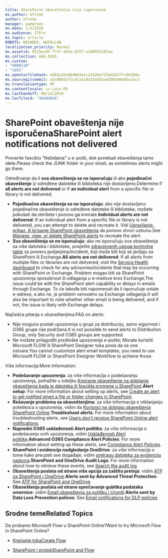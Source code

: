 ```yaml
---
title: SharePoint obaveštenja nije isporučena
ms.author: efrene
author: efrene
manager: pamgreen
ms.date: 1/3/2019
ms.audience: ITPro
ms.topic: article
ROBOTS: NOINDEX, NOFOLLOW
localization_priority: Normal
ms.assetid: 9225ec0f-771f-4d7a-8157-e188953107aa
ms.collection: Adm_O365
ms.custom:
- "9000118"
- "1655"
ms.openlocfilehash: e682a1b3dbd0d3a1c2e52be725dd2b57fc66109a
ms.sourcegitcommit: a2c866d2f3cdc1e18a33a5b2a4209340e83ca3c2
ms.translationtype: MT
ms.contentlocale: sr-Latn-RS
ms.lasthandoff: 08/14/2019
ms.locfileid: "36404816"
---
```

# <a name="sharepoint-alert-notifications-not-delivered"></a><span data-ttu-id="4a349-102">SharePoint obaveštenja nije isporučena</span><span class="sxs-lookup"><span data-stu-id="4a349-102">SharePoint alert notifications not delivered</span></span>

<span data-ttu-id="4a349-103">Proverite fasciklu "Neželjena" u e-pošti, dok ponekad obaveštenja tamo idete.</span><span class="sxs-lookup"><span data-stu-id="4a349-103">Please check the JUNK folder in your email, as sometimes alerts might go there.</span></span>

<span data-ttu-id="4a349-104">Određivanje da li **sva obaveštenja se ne isporučuju** ili ako **pojedinačni obaveštenje** iz određene datoteke ili biblioteka nije dostavljeno.</span><span class="sxs-lookup"><span data-stu-id="4a349-104">Determine if **all alerts are not delivered** or if **an individual alert** from a specific file or library is not delivered.</span></span>

- <span data-ttu-id="4a349-105">**Pojedinačne obaveštenja se ne isporučuju**: ako nije dostavljeno pojedinačne obaveštenje iz određene datoteke ili biblioteke, možete pokušati da obrišete i ponovo ga kreirate.</span><span class="sxs-lookup"><span data-stu-id="4a349-105">**Individual alerts are not delivered**: If an individual alert from a specific file or library is not delivered, you can attempt to delete and recreate it.</span></span> <span data-ttu-id="4a349-106">Vidi [Upravljanje, prikaz, ili brisanje SharePoint obaveštenja](https://support.office.com/en-us/article/manage-view-or-delete-sharepoint-alerts-99dfb19c-9a90-4a8c-aba1-aa8c8afb0de2?ui=en-US&rs=en-US&ad=US#ID0EAADAAA=Online) da ponovo stvori uzbunu.</span><span class="sxs-lookup"><span data-stu-id="4a349-106">See [Manage, view, or delete SharePoint alerts](https://support.office.com/en-us/article/manage-view-or-delete-sharepoint-alerts-99dfb19c-9a90-4a8c-aba1-aa8c8afb0de2?ui=en-US&rs=en-US&ad=US#ID0EAADAAA=Online) to recreate the alert.</span></span>
- <span data-ttu-id="4a349-107">**Sva obaveštenja se ne isporučuju**: ako ne isporučuju sva obaveštenja sa više datoteka i biblioteke, posjetite [zdravstvenih usluga kontrolne table](https://admin.microsoft.com/AdminPortal/Home#/servicehealth) za proveru javljanjima/incidenti, koji može biti koji se javljaju sa SharePoint ili Exchange.</span><span class="sxs-lookup"><span data-stu-id="4a349-107">**All alerts are not delivered**: If all alerts from multiple files or libraries are not delivered, visit the [Service Health dashboard](https://admin.microsoft.com/AdminPortal/Home#/servicehealth) to check for any advisories/incidents that may be occurring with SharePoint or Exchange.</span></span> <span data-ttu-id="4a349-108">Problem mogao biti sa SharePoint upozorenja sposobnost ili odlaganja u e-mailove kroz Exchange.</span><span class="sxs-lookup"><span data-stu-id="4a349-108">The issue could be with the SharePoint alert capability or delays in emails through Exchange.</span></span> <span data-ttu-id="4a349-109">To će takođe biti napomenuti da li isporučuje ostale e-adrese, a ako ne, je problem verovatno sa Exchange odlaganja.</span><span class="sxs-lookup"><span data-stu-id="4a349-109">It will also be important to note whether other email is being delivered, and if not, the issue is likely with Exchange delays.</span></span>

<span data-ttu-id="4a349-110">Najčešća pitanja o obaveštenjima:</span><span class="sxs-lookup"><span data-stu-id="4a349-110">FAQ on alerts:</span></span>

- <span data-ttu-id="4a349-111">Nije moguće poslati upozorenja u grupi za distribuciju, samo sigurnost i O365 grupe nije podržana.</span><span class="sxs-lookup"><span data-stu-id="4a349-111">It is not possible to send alerts to Distribution Group, only Security and O365 groups are supported.</span></span>
- <span data-ttu-id="4a349-112">Ne možete prilagoditi predloške upozorenja e-pošte; Morate koristiti Microsoft FLOW ili SharePoint Designer toka posla da se one ostvare.</span><span class="sxs-lookup"><span data-stu-id="4a349-112">You cannot customize alert email templates; you need to use Microsoft FLOW or SharePoint Designer Workflow to achieve those.</span></span>

<span data-ttu-id="4a349-113">Više informacija:</span><span class="sxs-lookup"><span data-stu-id="4a349-113">More Information:</span></span>

- <span data-ttu-id="4a349-114">**Podešavanje upozorenja**: za više informacija o podešavanju upozorenja, potražite u odeljku [Kreiranje obaveštenje na dobijanje obaveštenja kada je datoteka ili fascikla promene u SharePoint](https://support.office.com/en-us/article/create-an-alert-to-get-notified-when-a-file-or-folder-changes-in-sharepoint-e5a79e7b-a146-46da-a9ef-d65409ba8918).</span><span class="sxs-lookup"><span data-stu-id="4a349-114">**Alert setup**: For more information about setting up alerts, see [Create an alert to get notified when a file or folder changes in SharePoint](https://support.office.com/en-us/article/create-an-alert-to-get-notified-when-a-file-or-folder-changes-in-sharepoint-e5a79e7b-a146-46da-a9ef-d65409ba8918).</span></span>
- <span data-ttu-id="4a349-115">**Rešavanje problema sa obaveštenjima**: za više informacija o otklanjanju poteškoća s upozorenja, vidim da [Korisnici ne dobijaju obaveštenja SharePoint Online](https://docs.microsoft.com/en-us/sharepoint/support/sites/no-alert-notifications).</span><span class="sxs-lookup"><span data-stu-id="4a349-115">**Troubleshoot alerts**: For more information about troubleshooting alerts, see [Users don't receive SharePoint Online alert notifications](https://docs.microsoft.com/en-us/sharepoint/support/sites/no-alert-notifications).</span></span>
- <span data-ttu-id="4a349-116">**Napredni O365 usklađenosti Alert politika**: za više informacija o podešavanju ovih upozorenja, vidim [Usklađenosti Alert politike](https://docs.microsoft.com/en-us/office365/securitycompliance/alert-policies).</span><span class="sxs-lookup"><span data-stu-id="4a349-116">**Advanced O365 Compliance Alert Policies**: For more information about setting up these alerts, see [Compliance Alert Policies](https://docs.microsoft.com/en-us/office365/securitycompliance/alert-policies).</span></span>
- <span data-ttu-id="4a349-117">**SharePoint i evidencija nadgledanja OneDrive**: za više informacija o tome kako preuzeti ove događaje, vidim [pretragu datoteka za evidenciju nadzora](https://docs.microsoft.com/en-us/office365/securitycompliance/search-the-audit-log-in-security-and-compliance#search-the-audit-log).</span><span class="sxs-lookup"><span data-stu-id="4a349-117">**SharePoint and OneDrive Audit Logs**: For more information about how to retrieve these events, see [Search the audit log](https://docs.microsoft.com/en-us/office365/securitycompliance/search-the-audit-log-in-security-and-compliance#search-the-audit-log).</span></span>
- <span data-ttu-id="4a349-118">**Obaveštenja poslata od strane više opcija za zaštitu pretnja**: vidim [ATP za SharePoint i OneDrive](https://docs.microsoft.com/en-us/office365/securitycompliance/atp-for-spo-odb-and-teams).</span><span class="sxs-lookup"><span data-stu-id="4a349-118">**Alerts sent by Advanced Threat Protection**: See [ATP for SharePoint and OneDrive](https://docs.microsoft.com/en-us/office365/securitycompliance/atp-for-spo-odb-and-teams).</span></span>
- <span data-ttu-id="4a349-119">**Obaveštenja poslata od strane sprečavanje gubitka podataka smernice**: vidim [Email obaveštenja za politiku i Uroniti](https://docs.microsoft.com/en-us/office365/securitycompliance/use-notifications-and-policy-tips).</span><span class="sxs-lookup"><span data-stu-id="4a349-119">**Alerts sent by Data Loss Prevention polices**: See [Email notifications for DLP policies](https://docs.microsoft.com/en-us/office365/securitycompliance/use-notifications-and-policy-tips).</span></span>

## <a name="related-topics"></a><span data-ttu-id="4a349-120">Srodne teme</span><span class="sxs-lookup"><span data-stu-id="4a349-120">Related Topics</span></span>

<span data-ttu-id="4a349-121">Da probamo Microsoft Flow u SharePoint Online?</span><span class="sxs-lookup"><span data-stu-id="4a349-121">Want to try Microsoft Flow in SharePoint Online?</span></span>

- [<span data-ttu-id="4a349-122">Kreiranje toka</span><span class="sxs-lookup"><span data-stu-id="4a349-122">Create Flow</span></span>](https://support.office.com/en-us/article/create-a-flow-for-a-list-or-library-in-sharepoint-online-or-onedrive-for-business-a9c3e03b-0654-46af-a254-20252e580d01)

- [<span data-ttu-id="4a349-123">SharePoint i protok</span><span class="sxs-lookup"><span data-stu-id="4a349-123">SharePoint and Flow</span></span>](https://flow.microsoft.com/en-us/blog/sharepoint-and-flow/)
